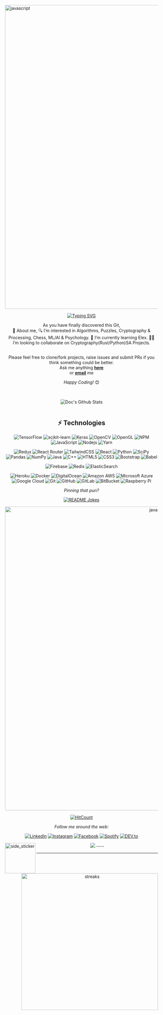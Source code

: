 <img align="center" src="https://user-images.githubusercontent.com/73097560/115834477-dbab4500-a447-11eb-908a-139a6edaec5c.gif" alt="javascript" width="1000"/>
<div align="center">
<!--<h2> Greetings, <𝚍𝚎𝚟𝚎𝚕𝚘𝚙𝚎𝚛𝚜/> and viewers. <img src="https://github.com/ABSphreak/ABSphreak/blob/master/gifs/Hi.gif" width="30px"></h2>-->
</div>

<!-- <div align="center" width="50">

<img src="https://github.com/DrCybernotix/DrCybernotix/blob/main/welcome.gif" alt="Welcome!" />


</div> -->

<div align = "center">
	
[![Typing SVG](https://readme-typing-svg.herokuapp.com?color=%237A7ADB&lines=Hi%2C+I'm+Shreyash%F0%9F%91%8B;B.Tech.+Undergrad;while+(indoubt);feel+free+to+PR)](https://git.io/typing-svg)
	
</div>

<div align="center">

As you have finally discovered this Git,  
 👾 About me,
 🔍 I’m interested in Algorithms, Puzzles, Cryptography & Processing, Chess, ML/AI & Psychology.
 🌳 I’m currently learning Elex.
 🦸‍♂️ I’m looking to collaborate on Cryptography(Rust/Python)SA Projects.


<br>
Please feel free to clone/fork projects, raise issues and submit PRs if you think something could be better. <br>
Ask me anything <a href="https://github.com/DrCybernotix/DrCybernotix/issues/new"><b>here</b></a><br>
or <a href="mailto:drcyb@outlook.com"><b>email</b></a> me

<i>Happy Coding!</i> 😊

<!--</div>

<div align="center">

<img align="center" src="https://github-readme-stats.vercel.app/api/top-langs/?username=DrCybernotix&layout=compact" alt="Doc's Github Stats">

 
</br>-->

<!-- <img align="center" src="https://user-images.githubusercontent.com/73097560/115834477-dbab4500-a447-11eb-908a-139a6edaec5c.gif" alt="javascript" width="1000"/> -->
</br>


</br>
<div align="center">

<img align="center" src="https://github-readme-stats.vercel.app/api?username=DrCybernotix&include_all_commits=true&count_private=true&show_icons=true&line_height=20&title_color=7A7ADB&icon_color=2234AE&text_color=D3D3D3&bg_color=0,000000,130F40" alt="Doc's Github Stats">

 
</br>


</br>


## ⚡ Technologies
![TensorFlow](https://img.shields.io/badge/TensorFlow-black?style=flat-square&logo=TensorFlow)
![scikit-learn](https://img.shields.io/badge/scikitlearn-black?style=flat-square&logo=scikitlearn)
 ![Keras](https://img.shields.io/badge/Keras-black?style=flat-square&logo=Keras)
![OpenCV](https://img.shields.io/badge/opencv-black?style=flat-square&logo=opencv)
![OpenGL](https://img.shields.io/badge/OpenGL-black?style=flat-square&logo=opengl)
![NPM](https://img.shields.io/badge/NPM-black?style=flat-square&logo=npm&logoColor=white)
![JavaScript](https://img.shields.io/badge/-JavaScript-black?style=flat-square&logo=javascript)
![Nodejs](https://img.shields.io/badge/-Nodejs-black?style=flat-square&logo=Node.js)
![Yarn](https://img.shields.io/badge/yarn--black?style=flat-square&logo=yarn&logoColor=white)
<!-- ![React Native](https://img.shields.io/badge/react_native-%2320232a.svg?style=for-the-badge&logo=react&logoColor=%2361DAFB) -->
![Redux](https://img.shields.io/badge/redux-black?style=flat-square&logo=redux&logoColor=white)
![React Router](https://img.shields.io/badge/React_Router-black?style=flat-square&logo=react-router&logoColor=white)
![TailwindCSS](https://img.shields.io/badge/tailwindcss-black?style=flat-square&logo=tailwindcss)
![React](https://img.shields.io/badge/-React-black?style=flat-square&logo=react)
![Python](https://img.shields.io/badge/-Python-black?style=flat-square&logo=Python)
![SciPy](https://img.shields.io/badge/SciPy-black?style=flat-square&logo=scipy&logoColor=%white)
![Pandas](https://img.shields.io/badge/pandas-black?style=flat-square&logo=pandas&logoColor=white)
	![NumPy](https://img.shields.io/badge/numpy-black?style=flat-square&logo=numpy&logoColor=white)
![Java](https://img.shields.io/badge/-java-black?style=flat-square&logo=java)
![C++](https://img.shields.io/badge/-C++-black?style=flat-square&logo=C++)
![HTML5](https://img.shields.io/badge/-HTML5-black?style=flat-square&logo=html5&logoColor=white)
![CSS3](https://img.shields.io/badge/-CSS3-black?style=flat-square&logo=css3)
![Bootstrap](https://img.shields.io/badge/-Bootstrap-black?style=flat-square&logo=bootstrap)
![Babel](https://img.shields.io/badge/-Babel-black?style=flat-square&logo=Babel)
<!-- ![TypeScript](https://img.shields.io/badge/-TypeScript-007ACC?style=flat-square&logo=typescript) -->
<!-- ![MongoDB](https://img.shields.io/badge/-MongoDB-black?style=flat-square&logo=mongodb) -->
![Firebase](https://img.shields.io/badge/-Firebase-black?style=flat-square&logo=Firebase)
![Redis](https://img.shields.io/badge/-Redis-black?style=flat-square&logo=Redis)
![ElasticSearch](https://img.shields.io/badge/-ElasticSearch-black?style=flat-square&logo=elasticsearch)
<!-- ![GraphQL](https://img.shields.io/badge/-GraphQL-E10098?style=flat-square&logo=graphql)
![Apollo GraphQL](https://img.shields.io/badge/-Apollo%20GraphQL-311C87?style=flat-square&logo=apollo-graphql)
![PostgreSQL](https://img.shields.io/badge/-PostgreSQL-336791?style=flat-square&logo=postgresql)
![MySQL](https://img.shields.io/badge/-MySQL-black?style=flat-square&logo=mysql) -->
![Heroku](https://img.shields.io/badge/-Heroku-430098?style=flat-square&logo=heroku)
![Docker](https://img.shields.io/badge/-Docker-black?style=flat-square&logo=docker)
![DigitalOcean](https://img.shields.io/badge/-Digital%20Ocean-darkblue?style=flat-square&logo=digitalocean)
![Amazon AWS](https://img.shields.io/badge/Amazon%20AWS-232F3E?style=flat-square&logo=amazon-aws)
![Microsoft Azure](https://img.shields.io/badge/Microsoft%20Azure-232F7E?style=flat-square&logo=microsoft-azure)
![Google Cloud](https://img.shields.io/badge/Google%20Cloud-black?style=flat-square&logo=google-cloud)
![Git](https://img.shields.io/badge/-Git-black?style=flat-square&logo=git)
![GitHub](https://img.shields.io/badge/-GitHub-181717?style=flat-square&logo=github)
![GitLab](https://img.shields.io/badge/-GitLab-FCA121?style=flat-square&logo=gitlab)
![BitBucket](https://img.shields.io/badge/-BitBucket-darkblue?style=flat-square&logo=bitbucket)
![Raspberry Pi](https://img.shields.io/badge/-Raspberry%20Pi-C51A4A?style=flat-square&logo=Raspberry-Pi)
<!-- <img align="center" src="https://user-images.githubusercontent.com/73097560/115834477-dbab4500-a447-11eb-908a-139a6edaec5c.gif" alt="javascript" width="1000"/> -->
<i>Pinning that pun? </i><br>

<a href=""><img align="center" src="https://readme-jokes.vercel.app/api" alt="README Jokes"></a>

<img align="center" src="https://user-images.githubusercontent.com/73097560/115834477-dbab4500-a447-11eb-908a-139a6edaec5c.gif" alt="javascript" width="1000"/>

[![HitCount](http://hits.dwyl.com/ABSphreak/ABSphreak.svg)](http://hits.dwyl.com/DrCybernotix/DrCybernotix)

<i>Follow me around the web:</i><br>

  <!-- <a target="_blank" href="https://www.linkedin.com/in/absphreak/">🇱​🇮​🇳​🇰​🇪​🇩​🇮​🇳​</a> ●
  <a target="_blank" href="https://www.instagram.com/shrysh_/?hl=en">🇮​🇳​🇸​🇹​🇦​🇬​🇷​🇦​🇲​</a> ●
  <a target="_blank" href="https://www.facebook.com/originalphreak/">🇫​🇦​🇨​🇪​🇧​🇴​🇴​🇰​</a> ●
  <a target="_blank" href="https://open.spotify.com/user/kt7q53j04mdp3pofxam53f045?si=69dD1Y2hRQiv9Mzli4TFSA&utm_source=copy-link">🇸​🇵​🇴​🇹​🇮​🇫​🇾​</a>
  <a target="_blank" href="https://dev.to/ABSphreak">🇸​🇵​🇴​🇹​🇮​🇫​🇾​</a> -->

<a href="https://in.linkedin.com/in/shreyash-bhatkar-5bb904194" target="_blank"><img src="https://img.shields.io/badge/LinkedIn-%230077B5.svg?&style=flat-square&logo=linkedin&logoColor=white" alt="LinkedIn"></a>
<a href="https://www.instagram.com/shrysh_" target="_blank"><img src="https://img.shields.io/badge/Instagram-%23E4405F.svg?&style=flat-square&logo=instagram&logoColor=white" alt="Instagram"></a>
<a href="https://www.facebook.com/" target="_blank"><img src="https://img.shields.io/badge/Facebook-%231877F2.svg?&style=flat-square&logo=facebook&logoColor=white" alt="Facebook"></a>
<a href="https://open.spotify.com/user/kt7q53j04mdp3pofxam53f045?si=69dD1Y2hRQiv9Mzli4TFSA&utm_source=copy-link" target="_blank"><img src="https://img.shields.io/badge/Spotify-%231ED760.svg?&style=flat-square&logo=spotify&logoColor=white" alt="Spotify"></a>
<a href="https://dev.to/DrCybernotix" target="_blank"><img src="https://img.shields.io/badge/DEV-%230A0A0A.svg?&style=flat-square&logo=DEV.to&logoColor=white" alt="DEV.to"></a>

</div>

<p>
  <a href="#"><img src="https://activity-graph.herokuapp.com/graph?username=DrCybernotix&bg_color=2D2B55&color=A297E6&line=A297E6&point=D9B60C"></a>
 ----
 <img align="left" width=100px height=100px alt="side_sticker" src="https://media.giphy.com/media/TEnXkcsHrP4YedChhA/giphy.gif" />
 <img align="right" src="https://github-readme-streak-stats.herokuapp.com/?user=DrCybernotix&bg_color=2D2B55&color=A297E6&line=A297E6&point=D9B60C" alt="streaks" width="450"/>
</p>




<!-- [🇱​🇮​🇳​🇰​🇪​🇩​🇮​🇳​]https://in.linkedin.com/in/shreyash-bhatkar-5bb904194) ● [🇮​🇳​🇸​🇹​🇦​🇬​🇷​🇦​🇲​](https://www.instagram.com/shrysh_/?hl=en) ● [🇫​🇦​🇨​🇪​🇧​🇴​🇴​🇰​](https://www.facebook.com/) ● [🇸​🇵​🇴​🇹​🇮​🇫​🇾​](https://open.spotify.com/user/kt7q53j04mdp3pofxam53f045?si=69dD1Y2hRQiv9Mzli4TFSA&utm_source=copy-link) -->

<!--
**this** is a ✨ _special_ ✨ repository because its `README.md` (this file) appears on your GitHub profile.

Here are some ideas to get you started:

- 🔭 I’m currently working on ...
- 🌱 I’m currently learning ...
- 👯 I’m looking to collaborate on ...
- 🤔 I’m looking for help with ...
- 💬 Ask me about ...
- 📫 How to reach me: ...
- 😄 Pronouns: ...
- ⚡ Fun fact: ...
-->

-----

